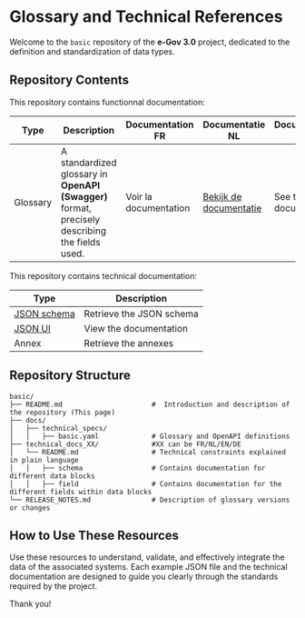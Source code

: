 # Glossary and Technical References

Welcome to the `basic` repository of the **e-Gov 3.0** project, dedicated to the definition and standardization of data
types.

## Repository Contents

This repository contains functionnal documentation:

| Type     | Description                                                                                    | Documentation FR      | Documentatie NL                                                   | Documentation EN         |
|----------|------------------------------------------------------------------------------------------------|-----------------------|-------------------------------------------------------------------|--------------------------|
| Glossary | A standardized glossary in **OpenAPI (Swagger)** format, precisely describing the fields used. | Voir la documentation | [Bekijk de documentatie](src/content/technical_docs_nl/README.md) | See the EN documentation |

This repository contains technical documentation:

| Type                                                  | Description              |
|-------------------------------------------------------|--------------------------|
| [JSON schema](src/content/technical_specs/basic.yaml) | Retrieve the JSON schema |
| [JSON UI](https://test-belgium-test.github.io/basic/) | View the documentation   |
| Annex                                                 | Retrieve the annexes     |

## Repository Structure

```
basic/
├── README.md                      #  Introduction and description of the repository (This page)
├── docs/
│   ├── technical_specs/
│   │   ├── basic.yaml             # Glossary and OpenAPI definitions
├── technical_docs_XX/             #XX can be FR/NL/EN/DE
│   └── README.md                  # Technical constraints explained in plain language 
│   │   ├── schema                 # Contains documentation for different data blocks 
│   │   ├── field                  # Contains documentation for the different fields within data blocks
└── RELEASE_NOTES.md               # Description of glossary versions or changes
```

## How to Use These Resources

Use these resources to understand, validate, and effectively integrate the data of the associated systems.
Each example JSON file and the technical documentation are designed to guide you clearly through the standards required
by the project.

Thank you!




